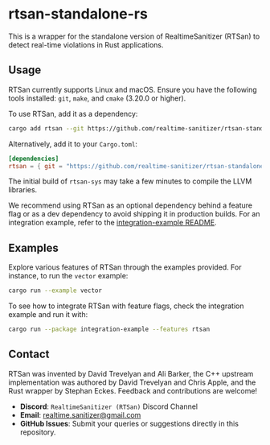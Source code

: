 # rtsan-standalone-rs

This is a wrapper for the standalone version of RealtimeSanitizer (RTSan) to
detect real-time violations in Rust applications.

## Usage

RTSan currently supports Linux and macOS. Ensure you have the following tools
installed: `git`, `make`, and `cmake` (3.20.0 or higher).

To use RTSan, add it as a dependency:

```bash
cargo add rtsan --git https://github.com/realtime-sanitizer/rtsan-standalone-rs --branch dev
```

Alternatively, add it to your `Cargo.toml`:

```toml
[dependencies]
rtsan = { git = "https://github.com/realtime-sanitizer/rtsan-standalone-rs", branch = "dev" }
```

The initial build of `rtsan-sys` may take a few minutes to compile the LLVM
libraries.

We recommend using RTSan as an optional dependency behind a feature flag or as a
dev dependency to avoid shipping it in production builds. For an integration
example, refer to the
[integration-example README](examples/integration-example/README.md).

## Examples

Explore various features of RTSan through the examples provided. For instance,
to run the `vector` example:

```bash
cargo run --example vector
```

To see how to integrate RTSan with feature flags, check the integration example
and run it with:

```bash
cargo run --package integration-example --features rtsan
```

## Contact

RTSan was invented by David Trevelyan and Ali Barker, the C++ upstream
implementation was authored by David Trevelyan and Chris Apple, and the Rust
wrapper by Stephan Eckes. Feedback and contributions are welcome!

- **Discord**: `RealtimeSanitizer (RTSan)` Discord Channel
- **Email**: [realtime.sanitizer@gmail.com](mailto:realtime.sanitizer@gmail.com)
- **GitHub Issues**: Submit your queries or suggestions directly in this
  repository.
